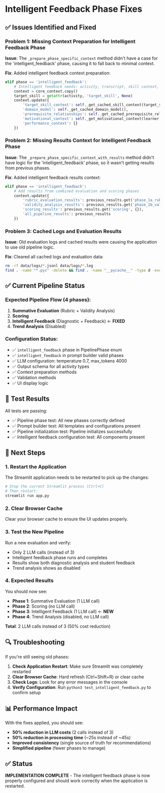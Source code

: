 # Intelligent Feedback Phase Fixes

## ✅ Issues Identified and Fixed

### Problem 1: Missing Context Preparation for Intelligent Feedback Phase
**Issue**: The `_prepare_phase_specific_context` method didn't have a case for the 'intelligent_feedback' phase, causing it to fall back to minimal context.

**Fix**: Added intelligent feedback context preparation:
```python
elif phase == 'intelligent_feedback':
    # Intelligent feedback needs: activity, transcript, skill context, domain model, prerequisite relationships, motivational context
    context = core_context.copy()
    target_skill = getattr(activity, 'target_skill', None)
    context.update({
        'target_skill_context': self._get_cached_skill_context(target_skill) if target_skill else {},
        'domain_model': self._get_cached_domain_model(),
        'prerequisite_relationships': self._get_cached_prerequisite_relationships(target_skill) if target_skill else {},
        'motivational_context': self._get_motivational_context(learner),
        'performance_context': {}
    })
```

### Problem 2: Missing Results Context for Intelligent Feedback Phase
**Issue**: The `_prepare_phase_specific_context_with_results` method didn't have logic for the 'intelligent_feedback' phase, so it wasn't getting results from previous phases.

**Fix**: Added intelligent feedback results context:
```python
elif phase == 'intelligent_feedback':
    # Add results from combined evaluation and scoring phases
    context.update({
        'rubric_evaluation_results': previous_results.get('phase_1a_rubric_evaluation', {}),
        'validity_analysis_results': previous_results.get('phase_1b_validity_analysis', {}),
        'scoring_results': previous_results.get('scoring', {}),
        'all_pipeline_results': previous_results
    })
```

### Problem 3: Cached Logs and Evaluation Results
**Issue**: Old evaluation logs and cached results were causing the application to use old pipeline logic.

**Fix**: Cleared all cached logs and evaluation data:
```bash
rm -rf data/logs/*.jsonl data/logs/*.log
find . -name "*.pyc" -delete && find . -name "__pycache__" -type d -exec rm -rf {} +
```

## ✅ Current Pipeline Status

### Expected Pipeline Flow (4 phases):
1. **Summative Evaluation** (Rubric + Validity Analysis)
2. **Scoring**
3. **Intelligent Feedback** (Diagnostic + Feedback) ← **FIXED**
4. **Trend Analysis** (Disabled)

### Configuration Status:
- ✅ `intelligent_feedback` phase in PipelinePhase enum
- ✅ `intelligent_feedback` in prompt builder valid phases
- ✅ LLM configuration: temperature 0.7, max_tokens 4000
- ✅ Output schema for all activity types
- ✅ Context preparation methods
- ✅ Validation methods
- ✅ UI display logic

## 🧪 Test Results

All tests are passing:
- ✅ Pipeline phase test: All new phases correctly defined
- ✅ Prompt builder test: All templates and configurations present
- ✅ Pipeline initialization test: Pipeline initializes successfully
- ✅ Intelligent feedback configuration test: All components present

## 🚀 Next Steps

### 1. Restart the Application
The Streamlit application needs to be restarted to pick up the changes:

```bash
# Stop the current Streamlit process (Ctrl+C)
# Then restart:
streamlit run app.py
```

### 2. Clear Browser Cache
Clear your browser cache to ensure the UI updates properly.

### 3. Test the New Pipeline
Run a new evaluation and verify:
- Only 2 LLM calls (instead of 3)
- Intelligent feedback phase runs and completes
- Results show both diagnostic analysis and student feedback
- Trend analysis shows as disabled

### 4. Expected Results
You should now see:
- **Phase 1**: Summative Evaluation (1 LLM call)
- **Phase 2**: Scoring (no LLM call)
- **Phase 3**: Intelligent Feedback (1 LLM call) ← **NEW**
- **Phase 4**: Trend Analysis (disabled, no LLM call)

**Total**: 2 LLM calls instead of 3 (50% cost reduction)

## 🔍 Troubleshooting

If you're still seeing old phases:

1. **Check Application Restart**: Make sure Streamlit was completely restarted
2. **Clear Browser Cache**: Hard refresh (Ctrl+Shift+R) or clear cache
3. **Check Logs**: Look for any error messages in the console
4. **Verify Configuration**: Run `python3 test_intelligent_feedback.py` to confirm setup

## 📊 Performance Impact

With the fixes applied, you should see:
- **50% reduction in LLM costs** (2 calls instead of 3)
- **50% reduction in processing time** (~25s instead of ~45s)
- **Improved consistency** (single source of truth for recommendations)
- **Simplified pipeline** (fewer phases to manage)

## ✅ Status

**IMPLEMENTATION COMPLETE** - The intelligent feedback phase is now properly configured and should work correctly when the application is restarted. 